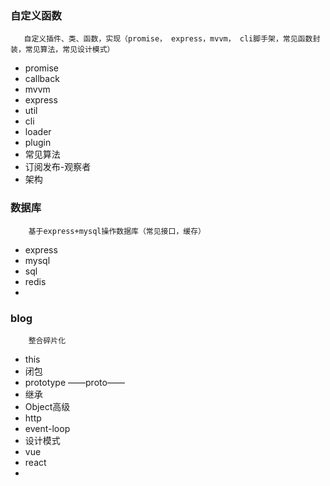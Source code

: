 ### 自定义函数
~~~~
   自定义插件、类、函数，实现（promise， express，mvvm， cli脚手架，常见函数封装，常见算法，常见设计模式）
~~~~
- promise 
- callback
- mvvm
- express
- util
- cli
- loader
- plugin
- 常见算法
- 订阅发布-观察者
- 架构


### 数据库
~~~~
	基于express+mysql操作数据库（常见接口，缓存）
~~~~

- express
- mysql
- sql
- redis
- 


### blog

~~~~
	整合碎片化
~~~~

- this
- 闭包
- prototype ——proto——
- 继承
- Object高级
- http
- event-loop
- 设计模式
- vue
- react
- 